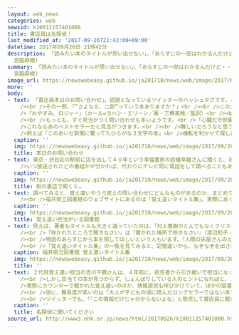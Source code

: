 ```yaml
---
layout: web_news
categories: web
newsid: k10011157401000
title: 書店員は名探偵！
last_modified_at: '2017-09-26T21:42:00+09:00'
datetime: 2017年09月26日 21時42分
description: 「読みたい本のタイトルが思い出せない」、「あらすじの一部はわかるんだけど・・」そんな経験、ありませんか。漠然とした問い合わせからも、本に関する深い知識と熱意を持って目的の本を探し出す書店員や図書館の司書たち。インターネット上でその活躍ぶりが話題となっています。(ネットワーク報道部記者　飯田暁子
  宮脇麻樹)
summary: 「読みたい本のタイトルが思い出せない」、「あらすじの一部はわかるんだけど・・」そんな経験、ありませんか。漠然とした問い合わせからも、本に関する深い知識と熱意を持って目的の本を探し出す書店員や図書館の司書たち。インターネット上でその活躍ぶりが話題となっています。(ネットワーク報道部記者　飯田暁子
  宮脇麻樹)
image_url: https://newswebeasy.github.io/ja201710/news/web/image/2017/09/26/k10011157401000.jpg
more: ''
body:
- text: 「書店員本日のお問い合わせ」。話題となっているツイッターのハッシュタグです。こんな問い合わせから本を探し出したというユニークなケースが並んでいます。<br
    /><br />その一例、「“さよなら、二郎”っていう本ありますか？」<br /><br />この方が探していたのは子どもの寝かしつけの時に人気の絵本、<br
    />『おやすみ、ロジャー』（カール=ヨハン・エリーン／著・三橋美穂／監訳）<br /><br />一致している言葉はありませんが、タイトルの雰囲気はほんの少し似ている……、いや似ていませんね。書店員の方、よく見つけられたと思います。<br
    /><br />もっとも、すぐ見当がつく問い合わせも多いようです。<br />「心臓だか肝臓だかを食べる話」「１００歳まで生きてみたけどいろいろ腹が立つ、みたいな本」など。<br
    />これならあのベストセラーだと見当がつきます。<br /><br />難しいだろうなと思うのは「きのうテレビで紹介されていたんだけどタイトルも作者も内容も覚えていない」といった漠然としたもの。<br
    />例えば「このあいだ新聞に載ってたひらがな３文字の本」<br />機転を利かせて探し出したのは『ツナグ』（辻村深月／著）<br />“ひらがなではなく、カタカナでは？”という発想が本との出会いにつながりました。
  caption: ''
  img: https://newswebeasy.github.io/ja201710/news/web/image/2017/09/26/K10011157401_1709262058_1709262102_01_03.jpg
  title: 本日のお問い合わせ
- text: 東京・渋谷区の駅前に店を出して４０年という幸福書房の岩楯幸雄さんに聞くと、あいまいな問い合わせは実際、結構多いようです。<br />「多いのは“テレビで見た”（紹介された）というもの」<br
    />いつ放送されたどの番組かが分かれば、代わりにテレビ局に電話をして調べることもあるそうです。<br /><br />岩楯さんは「問い合わせが多いのは年配の方。お探しの本が見つかったときにはうれしく思います。タイトルや著者名がうろ覚えだと調べることも難しいのですが、どこで紹介されたのかや出版社名がわかると探しやすくなります」と話していました。
  caption: ''
  img: https://newswebeasy.github.io/ja201710/news/web/image/2017/09/26/K10011157401_1709261926_1709262102_01_04.jpg
  title: 街の書店で聞くと…
- text: 調べてみると、覚え違いやうろ覚えの問い合わせにどんなものがあるのか、まとめている図書館があることがわかりました。<br /><br />都道府県が運営する図書館の中で、人口１人当たりの本の貸し出し数が日本一の福井県立図書館です。（平成２７年度調査）<br
    /><br />福井県立図書館のウェブサイトにあるのは「覚え違いタイトル集」。実際にあった覚え違いの本のタイトルや著者名が実に６６０載っています。
  caption: ''
  img: https://newswebeasy.github.io/ja201710/news/web/image/2017/09/26/K10011157401_1709261926_1709262102_01_05.jpg
  title: 覚え違い担当がいる図書館
- text: 例えば、著者もタイトルも大きく違っていたのは、「村上春樹のとんでもなくクリスタルと言う本が読みたい」というリクエスト。その人が読みたかった本は実は村上龍の『限りなく透明に近いブルー』。似たタイトルで、『なんとなく、クリスタル』（田中康夫／著）があり、断片的な記憶がごちゃまぜになってしまったのでしょうか。<br
    /><br />「咲かれたところで開きなさい」は『置かれた場所で咲きなさい』（渡辺和子／著）の覚え違いでした。これはわかりそうですね。<br /><br />著者の名前を漠然と覚えていた人からの問い合わせではこんなものも。「“ラムネかサイダー”みたいな名前の新人作家、ミステリーで何かの賞を受賞した人」探していた作家は『清涼院流水』（せいりょういんりゅうすい）。ラムネかサイダー、、、、言われてみればという感じです。<br
    /><br />物語のあらすじから本を探してほしいという人もいます。「人間の床屋さんのところに次々と動物が客として来てしまう、内容の絵本」これは絵本の『バルバルさん』（乾栄里子／文西村敏雄／絵）「犬がスープを飲んで人間の言葉をしゃべれるようになった」は『いぬのマーサとスープのひみつ』（スーザン・メドー／作・絵、ひがしはるみ／訳）<br
    /><br />「覚え違いタイトル集」の一覧を見てみると、記憶違いから、なぞなぞを出されたような覚え違いまでさまざま。リストを読んでいるだけでクスッと笑ってしまいます。でも、なんでこんなことをはじめたのでしょうか？図書館に電話をかけ取材の趣旨を伝えると、電話からは「はい、”覚え違い担当”の吉川です」という声。覚え違いの担当者がいました。
  caption: 福井県立図書館 覚え違いタイトル集
  img: https://newswebeasy.github.io/ja201710/news/web/image/2017/09/26/K10011157401_1709261926_1709262102_01_06.jpg
  title: ''
- text: ２代目覚え違い担当の吉川千鶴さんは、４年前に、前任者から引き継いで担当になったそうです。図書館では以前、カウンターで聞かれた覚え違いの事例をファイルを作って職員の間だけで共有していました。<br
    /><br />しかし目当ての本が見つからず、しょんぼりしている人のヒントになればと、１０年前からリストを公開し、更新を続けているそうです。<br /><br
    />実際にカウンターで聞かれた覚え違いのほか、情報提供も呼びかけていて、ほかの図書館の職員や、書店員からも情報が寄せられています。<br /><br />吉川さんによると、覚え違いをしていても、タイトルの一部や「最近出た」などの出版の時期がわかれば探せることが多いとのこと。<br
    /><br />逆に、難易度が高いのは「大人が子どもの頃に読んだロングセラーではない本で、タイトルがわからず、あらすじも少ししか覚えていないケース」だそうです。探すのが大変な時もありますが、吉川さんは「探している本が見つからないのに、遠慮してカウンターで相談しない人も多いと思います。覚え違いタイトル集を見て、図書館を身近に感じてもらい、気軽に本について尋ねてもらうきっかけになればと思います」と話しています。<br
    /><br />ツイッターでも、「『この情報だけじゃ分からないよな』と懸念して書店員に聞かない状況になるほうが困ります。書店員は百戦錬磨の名探偵です。気軽に聞いてみてください」という、書店員と思われる人の投稿もありました。正確にタイトルや著者を覚えていないけど、読んでみたいあの本。書店や図書館で「名探偵」に尋ねてみると、その本に出会えるかもしれません。
  caption: ''
  title: 名探偵に聞いてください
source_url: http://www3.nhk.or.jp/news/html/20170926/k10011157401000.html
...
```

